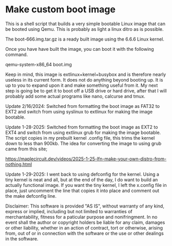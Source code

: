 # Make custom boot image

This is a shell script that builds a very simple bootable Linux image that can be booted using Qemu. This is probably as light a linux ditro as is possible.

The boot-666.img.tar.gz is a ready built image using the 6.6.6 Linux kernel.

Once you have have built the image, you can boot it with the following command.

qemu-system-x86_64 boot.img

Keep in mind, this image is extlinux+kernel+busybox and is therefore nearly useless in its current form. It does not do anything beyond booting up. It is up to you to expand upon it and make something useful from it. My next step is going be to get it to boot off a USB drive or hard drive, after that I will probably add some actual programs like nano, calcurse and tmux.

Update 2/16/2024:
Switched from formatting the boot image as FAT32 to EXT2 and switch from using syslinux to extlinux for making the image bootable. 

Update 1-28-2025:
Switched from formatting the boot image as EXT2 to EXT4 and switch from using extlinux grub for making the image bootable. The script copies in my prebuilt kernel .config file, this trims the kernel down to less than 900kb. The idea for converting the image to using grub came from this site;

https://maplecircuit.dev/videos/2025-1-25-lfn-make-your-own-distro-from-nothing.html

Update 1-29-2025:
I went back to using defconfig for the kernel. Using a tiny kernel is neat and all, but at the end of the day, I do want to build an actually functional image. If you want the tiny kernel, I left the x.config file in place, just uncomment the line that copies it into place and comment out the make defconfig line.

Disclaimer: This software is provided "AS IS", without warranty of any kind, express or implied, including but not limited to warranties of merchantability, fitness for a paticular purpose and nonifringment. In no event shall the author or copyright holders be liable for any claim, damages or other liability, whether in an action of contract, tort or otherwise, arising from, out of or in connection with the software or the use or other dealings in the software.
